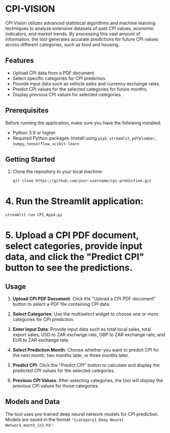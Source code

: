 # CPI-VISION
CPI Vision utilizes advanced statistical algorithms and machine learning techniques to analyze extensive datasets of past CPI values, economic indicators, and market trends. By processing this vast amount of information, the tool generates accurate predictions for future CPI values across different categories, such as food and housing.

## Features

- Upload CPI data from a PDF document.
- Select specific categories for CPI prediction.
- Provide input data such as vehicle sales and currency exchange rates.
- Predict CPI values for the selected categories for future months.
- Display previous CPI values for selected categories.

## Prerequisites

Before running the application, make sure you have the following installed:

- Python 3.9 or higher
- Required Python packages (install using `pip`): `streamlit`, `pdfplumber`, `numpy`, `tensorflow`, `scikit-learn`

## Getting Started

1. Clone the repository to your local machine:

   ```bash
   git clone https://github.com/your-username/cpi-prediction.git


# 4. Run the Streamlit application:

   ```bash
   streamlit run CPI_App4.py
   ```

# 5. Upload a CPI PDF document, select categories, provide input data, and click the "Predict CPI" button to see the predictions.

## Usage

1. **Upload CPI PDF Document**: Click the "Upload a CPI PDF document" button to select a PDF file containing CPI data.

2. **Select Categories**: Use the multiselect widget to choose one or more categories for CPI prediction.

3. **Enter Input Data**: Provide input data such as total local sales, total export sales, USD to ZAR exchange rate, GBP to ZAR exchange rate, and EUR to ZAR exchange rate.

4. **Select Prediction Month**: Choose whether you want to predict CPI for the next month, two months later, or three months later.

5. **Predict CPI**: Click the "Predict CPI" button to calculate and display the predicted CPI values for the selected categories.

6. **Previous CPI Values**: After selecting categories, the tool will display the previous CPI values for those categories.

## Models and Data

The tool uses pre-trained deep neural network models for CPI prediction. Models are saved in the format `"{category}_Deep Neural Network_month_{n}.h5"`.

